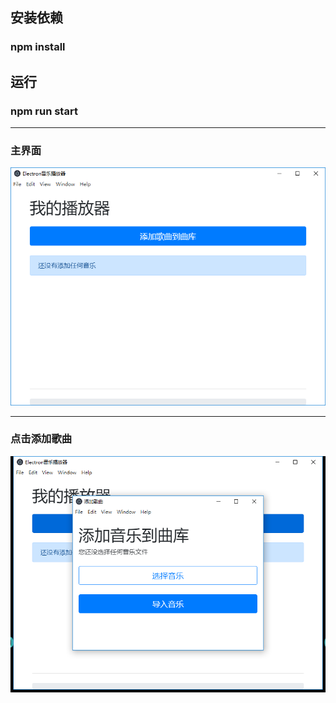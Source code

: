 ## 安装依赖

### npm install

## 运行

### npm run start

***
### 主界面

![image](https://github.com/huaweimin/electron-local-music/blob/master/imgs/1.png)
***
### 点击添加歌曲
![image](https://github.com/huaweimin/electron-local-music/blob/master/imgs/2.png)
